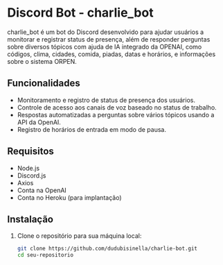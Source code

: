 # Discord Bot - charlie_bot

charlie_bot é um bot do Discord desenvolvido para ajudar usuários a monitorar e registrar status de presença, além de responder perguntas sobre diversos tópicos com ajuda de IA integrado da OPENAI, como códigos, clima, cidades, comida, piadas, datas e horários, e informações sobre o sistema ORPEN.

## Funcionalidades

- Monitoramento e registro de status de presença dos usuários.
- Controle de acesso aos canais de voz baseado no status de trabalho.
- Respostas automatizadas a perguntas sobre vários tópicos usando a API da OpenAI.
- Registro de horários de entrada em modo de pausa.

## Requisitos

- Node.js
- Discord.js
- Axios
- Conta na OpenAI
- Conta no Heroku (para implantação)

## Instalação

1. Clone o repositório para sua máquina local:
   ```bash
   git clone https://github.com/dudubisinella/charlie-bot.git
   cd seu-repositorio
   ```
